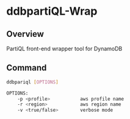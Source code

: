 # ddbpartiQL-Wrap

## Overview

PartiQL front-end wrapper tool for DynamoDB

## Command

```bash
ddbpariql [OPTIONS]

OPTIONS:
    -p <profile>           aws profile name
    -r <region>            aws region name
    -v <true/false>        verbose mode
```

